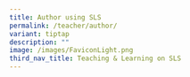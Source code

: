 ```yaml
---
title: Author using SLS
permalink: /teacher/author/
variant: tiptap
description: ""
image: /images/FaviconLight.png
third_nav_title: Teaching & Learning on SLS
---
```

